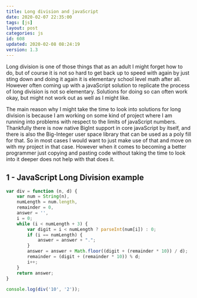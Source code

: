 ```yaml
---
title: Long division and javaScript
date: 2020-02-07 22:35:00
tags: [js]
layout: post
categories: js
id: 608
updated: 2020-02-08 08:24:19
version: 1.3
---
```


Long division is one of those things that as an adult I might forget how to do, but of course it is not so hard to get back up to speed with again by just sting down and doing it again it is elementary school level math after all. However often coming up with a javaScript solution to replicate the process of long division is not so elementary. Solutions for doing so can often work okay, but might not work out as well as I might like.

The main reason why I might take the time to look into solutions for long division is because I am working on some kind of project where I am running into problems with respect to the limits of javaScript numbers. Thankfully there is now native BigInt support in core javaScript by itself, and there is also the Big-Integer user space library that can be used as a poly fill for that. So in most cases I would want to just make use of that and move on with my project in that case. However when it comes to becoming a better programmer just copying and pasting code without taking the time to look into it deeper does not help with that does it.

<!-- more -->

## 1 - JavaScript Long Division example

```js
var div = function (n, d) {
    var num = String(n),
    numLength = num.length,
    remainder = 0,
    answer = '',
    i = 0;
    while (i < numLength + 3) {
        var digit = i < numLength ? parseInt(num[i]) : 0;
        if (i == numLength) {
            answer = answer + ".";
        }
        answer = answer + Math.floor((digit + (remainder * 10)) / d);
        remainder = (digit + (remainder * 10)) % d;
        i++;
    }
    return answer;
}
 
console.log(div('10', '2'));
```